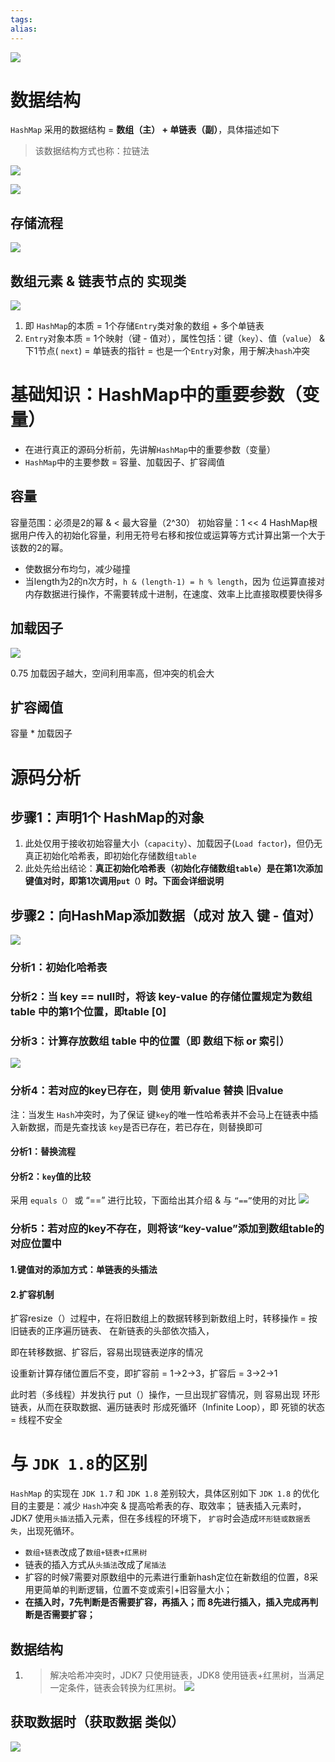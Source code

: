 ```yaml
---
tags: 
alias:
---
```



![](https://img-blog.csdnimg.cn/img_convert/a6a78febe892f54380eb6bd51be9fb2b.png)


# 数据结构
`HashMap` 采用的数据结构 = **数组（主） + 单链表（副）**，具体描述如下
> 该数据结构方式也称：拉链法

![](https://img-blog.csdnimg.cn/img_convert/adba8a54613a8c4d7d1df27d9825e4cb.png)

![](https://img-blog.csdnimg.cn/img_convert/7915b5e63422b0248b22094a6a8aea1a.png)

## 存储流程
![](https://img-blog.csdnimg.cn/img_convert/02e9973d443d39bd9fb5b87001b0c6c6.png)
## 数组元素 & 链表节点的 实现类
![](https://img-blog.csdnimg.cn/img_convert/a7f49fc1aa0ab30abfe4ff420477760c.png)
1.  即 `HashMap`的本质 = 1个存储`Entry`类对象的数组 + 多个单链表
2.  `Entry`对象本质 = 1个映射（键 - 值对），属性包括：键（`key`）、值（`value`） & 下1节点( `next`) = 单链表的指针 = 也是一个`Entry`对象，用于解决`hash`冲突

# 基础知识：HashMap中的重要参数（变量）
-   在进行真正的源码分析前，先讲解`HashMap`中的重要参数（变量）
-   `HashMap`中的主要参数 = 容量、加载因子、扩容阈值
## 容量
容量范围：必须是2的幂 & < 最大容量（2^30）
初始容量：1 << 4
HashMap根据用户传入的初始化容量，利用无符号右移和按位或运算等方式计算出第一个大于该数的2的幂。

-   使数据分布均匀，减少碰撞
-   当length为2的n次方时，`h & (length-1) = h % length`，因为 位运算直接对内存数据进行操作，不需要转成十进制，在速度、效率上比直接取模要快得多

## 加载因子
![](https://img-blog.csdnimg.cn/img_convert/3d44f6c6c96c65d6e986ed96f70136fd.png)

0.75
加载因子越大，空间利用率高，但冲突的机会大

## 扩容阈值
容量 * 加载因子
# 源码分析
## 步骤1：声明1个 HashMap的对象
1.  此处仅用于接收初始容量大小（`capacity`）、加载因子(`Load factor`)，但仍无真正初始化哈希表，即初始化存储数组`table`
2.  此处先给出结论：**真正初始化哈希表（初始化存储数组`table`）是在第1次添加键值对时，即第1次调用`put（）`时。下面会详细说明**
## 步骤2：向HashMap添加数据（成对 放入 键 - 值对）
![](https://img-blog.csdnimg.cn/img_convert/234b2276535de2d7b4c3679a38e74d52.png)

### 分析1：初始化哈希表
### 分析2：当 key \=\= null时，将该 key-value 的存储位置规定为数组table 中的第1个位置，即table [0]
### 分析3：计算存放数组 table 中的位置（即 数组下标 or 索引）
![](https://img-blog.csdnimg.cn/img_convert/291a43fb80e636d1e6fbf628b31525c0.png)
### 分析4：若对应的key已存在，则 使用 新value 替换 旧value
注：当发生 `Hash`冲突时，为了保证 键`key`的唯一性哈希表并不会马上在链表中插入新数据，而是先查找该 `key`是否已存在，若已存在，则替换即可
#### 分析1：替换流程

#### 分析2：`key`值的比较

采用 `equals（）` 或 “\=\=” 进行比较，下面给出其介绍 & 与 `“==”`使用的对比
![](https://img-blog.csdnimg.cn/img_convert/0f298d8627c654a50a66652e1019ecc6.png)
### 分析5：若对应的key不存在，则将该“key-value”添加到数组table的对应位置中
#### 1.键值对的添加方式：单链表的头插法
#### 2.扩容机制
扩容resize（）过程中，在将旧数组上的数据转移到新数组上时，转移操作 = 按旧链表的正序遍历链表、
在新链表的头部依次插入，

即在转移数据、扩容后，容易出现链表逆序的情况

设重新计算存储位置后不变，即扩容前 = 1->2->3，扩容后 = 3->2->1

此时若（多线程）并发执行 put（）操作，一旦出现扩容情况，则 容易出现 环形链表，从而在获取数据、遍历链表时 形成死循环（Infinite Loop），即 死锁的状态 = 线程不安全
# 与 `JDK 1.8`的区别
`HashMap` 的实现在 `JDK 1.7` 和 `JDK 1.8` 差别较大，具体区别如下
`JDK 1.8` 的优化目的主要是：减少 `Hash`冲突 & 提高哈希表的存、取效率；
链表插入元素时，JDK7 使用`头插法`插入元素，但在多线程的环境下， `扩容`时会造成`环形链或数据丢失`，出现死循环。

-   `数组+链表`改成了`数组+链表+红黑树`
-   链表的插入方式从`头插法`改成了`尾插法`
-   扩容的时候7需要对原数组中的元素进行重新hash定位在新数组的位置，8采用更简单的判断逻辑，位置不变或索引+旧容量大小；
-   **在插入时，7先判断是否需要扩容，再插入；而 8先进行插入，插入完成再判断是否需要扩容；**


## 数据结构
1.  > 解决哈希冲突时，JDK7 只使用链表，JDK8 使用链表+红黑树，当满足一定条件，链表会转换为红黑树。
![](https://img-blog.csdnimg.cn/img_convert/bd8f3dac8d659d6ac3f7007051d5b34a.png)
## 获取数据时（获取数据 类似）
![](https://img-blog.csdnimg.cn/img_convert/1d9fb93f9fa20560ed4df61b3452f081.png)











